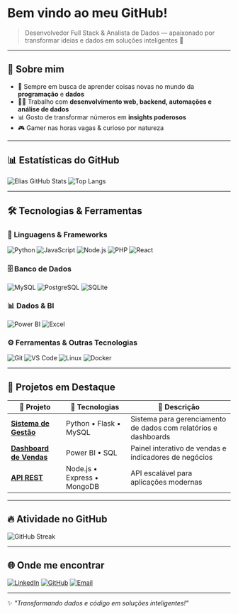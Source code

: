 # Bem vindo ao meu GitHub!  

> Desenvolvedor Full Stack & Analista de Dados — apaixonado por transformar ideias e dados em soluções inteligentes 🚀  

---

## 🌟 Sobre mim
- 🎯 Sempre em busca de aprender coisas novas no mundo da **programação** e **dados**  
- 🧑‍💻 Trabalho com **desenvolvimento web, backend, automações e análise de dados**  
- 📊 Gosto de transformar números em **insights poderosos**  
- 🎮 Gamer nas horas vagas & curioso por natureza  

---

## 📊 Estatísticas do GitHub
![Elias GitHub Stats](https://github-readme-stats.vercel.app/api?username=eliasdevmind&show_icons=true&theme=tokyonight&hide_border=true&count_private=true)
![Top Langs](https://github-readme-stats.vercel.app/api/top-langs/?username=eliasdevmind&layout=compact&theme=tokyonight&hide_border=true)

---

## 🛠️ Tecnologias & Ferramentas

### 🚀 Linguagens & Frameworks
![Python](https://img.shields.io/badge/Python-3776AB?style=for-the-badge&logo=python&logoColor=white)
![JavaScript](https://img.shields.io/badge/JavaScript-F7DF1E?style=for-the-badge&logo=javascript&logoColor=black)
![Node.js](https://img.shields.io/badge/Node.js-339933?style=for-the-badge&logo=nodedotjs&logoColor=white)
![PHP](https://img.shields.io/badge/PHP-777BB4?style=for-the-badge&logo=php&logoColor=white)
![React](https://img.shields.io/badge/React-20232A?style=for-the-badge&logo=react&logoColor=61DAFB)

### 🗄️ Banco de Dados
![MySQL](https://img.shields.io/badge/MySQL-4479A1?style=for-the-badge&logo=mysql&logoColor=white)
![PostgreSQL](https://img.shields.io/badge/PostgreSQL-316192?style=for-the-badge&logo=postgresql&logoColor=white)
![SQLite](https://img.shields.io/badge/SQLite-07405E?style=for-the-badge&logo=sqlite&logoColor=white)

### 📊 Dados & BI
![Power BI](https://img.shields.io/badge/Power%20BI-F2C811?style=for-the-badge&logo=powerbi&logoColor=black)
![Excel](https://img.shields.io/badge/Excel-217346?style=for-the-badge&logo=microsoftexcel&logoColor=white)

### ⚙️ Ferramentas & Outras Tecnologias
![Git](https://img.shields.io/badge/Git-F05032?style=for-the-badge&logo=git&logoColor=white)
![VS Code](https://img.shields.io/badge/VS%20Code-007ACC?style=for-the-badge&logo=visualstudiocode&logoColor=white)
![Linux](https://img.shields.io/badge/Linux-FCC624?style=for-the-badge&logo=linux&logoColor=black)
![Docker](https://img.shields.io/badge/Docker-2496ED?style=for-the-badge&logo=docker&logoColor=white)

---

## 🚀 Projetos em Destaque

| 🌟 Projeto | 🚀 Tecnologias | 📖 Descrição |
|------------|----------------|--------------|
| [**Sistema de Gestão**](#) | Python • Flask • MySQL | Sistema para gerenciamento de dados com relatórios e dashboards |
| [**Dashboard de Vendas**](#) | Power BI • SQL | Painel interativo de vendas e indicadores de negócios |
| [**API REST**](#) | Node.js • Express • MongoDB | API escalável para aplicações modernas |

---

## 🔥 Atividade no GitHub
![GitHub Streak](https://streak-stats.demolab.com?user=eliasdevmind&theme=tokyonight&hide_border=true)

---

## 🌐 Onde me encontrar
[![LinkedIn](https://img.shields.io/badge/LinkedIn-0A66C2?style=for-the-badge&logo=linkedin&logoColor=white)](https://www.linkedin.com/in/eliasdevmind)
[![GitHub](https://img.shields.io/badge/GitHub-100000?style=for-the-badge&logo=github&logoColor=white)](https://github.com/eliasdevmind)
[![Email](https://img.shields.io/badge/Email-D14836?style=for-the-badge&logo=gmail&logoColor=white)](mailto:eliasdevmind@outlook.com)

---

✨ *"Transformando dados e código em soluções inteligentes!"*  
